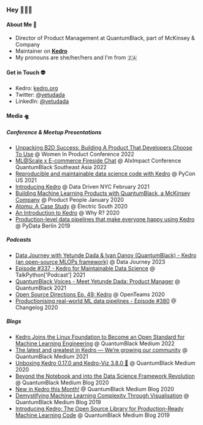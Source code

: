 ### Hey 👩🏾‍🚀

#### About Me 🚀

- Director of Product Management at QuantumBlack, part of McKinsey & Company
- Maintainer on [**Kedro**](https://kedro.org/)
- My pronouns are she/her/hers and I'm from 🇿🇦

#### Get in Touch 👽
- Kedro: [kedro.org](https://kedro.org/)
- Twitter: [@yetudada](https://twitter.com/yetudada)
- LinkedIn: [@yetudada](https://www.linkedin.com/in/yetudada/)

#### Media 🛸
##### Conference & Meetup Presentations
  - [Unpacking B2D Success: Building A Product That Developers Choose To Use](https://www.youtube.com/watch?v=oiCHf2X1GyY) @ Women In Product Conference 2022
  - [ML@Scale x E-commerce Fireside Chat](https://youtu.be/u__S3m9uaGI) @ AIxImpact Conference QuantumBlack Southeast Asia 2022
  - [Reproducible and maintainable data science code with Kedro](https://youtu.be/JLTYNPoK7nw) @ PyCon US 2021
  - [Introducing Kedro](https://youtu.be/x1Z5YHFn71E) @ Data Driven NYC February 2021
  - [Building Machine Learning Products with QuantumBlack, a McKinsey Company](https://youtu.be/1QtDj-9fUu0) @ Product People January 2020
  - [Atomu: A Case Study](https://youtu.be/FwsaPd95UwU) @ Electric South 2020
  - [An Introduction to Kedro](https://www.youtube.com/watch?v=BksxHxc1WtU&ab_channel=WhyR%3FFoundation) @ Why R? 2020
  - [Production-level data pipelines that make everyone happy using Kedro](https://youtu.be/OFObles2CJs) @ PyData Berlin 2019
  
##### Podcasts
  - [Data Journey with Yetunde Dada & Ivan Danov (QuantumBlack) - Kedro (an open-source MLOPs framework)](https://urldefense.com/v3/__https://open.spotify.com/episode/2fVKWEI5JG64cGesvjBcxy?si=0d71cb6abeec4cac__;!!EIXh2HjOrYMV!acIdIZnFl4-1GoG8JWUOY3Hsspy-G7BZqKE2ZmooyBbKhnZd8tKeidCft8LQp8R-YS0pyrrxYPX-8hNq_yN_vkk$) @ Data Journey 2023
  - [Episode #337 - Kedro for Maintainable Data Science](https://talkpython.fm/episodes/show/337/kedro-for-maintainable-data-science) @ TalkPython['Podcast'] 2021
  - [QuantumBlack Voices - Meet Yetunde Dada: Product Manage‪r‬](https://podcasts.apple.com/us/podcast/quantumblack-voices/id1554555998?at=11lo6V) @ QuantumBlack 2021
  - [Open Source Directions Ep. 49: Kedro](https://www.youtube.com/watch?v=USiedaclFzk&ab_channel=OpenTeams) @ OpenTeams 2020
  - [Productionising real-world ML data pipelines - Episode #380](https://changelog.com/podcast/380) @ Changelog 2020
  
##### Blogs
  - [Kedro Joins the Linux Foundation to Become an Open Standard for Machine Learning Engineering](https://medium.com/quantumblack/kedro-joins-the-linux-foundation-to-become-an-open-standard-for-machine-learning-engineering-b0061152ff73) @ QuantumBlack Medium 2022
  - [The latest and greatest in Kedro — We’re growing our community](https://medium.com/quantumblack/the-latest-and-greatest-in-kedro-were-growing-our-community-c868825b0cb4) @ QuantumBlack Medium 2021
  - [Unboxing Kedro 0.17.0 and Kedro-Viz 3.8.0 🎁](https://medium.com/quantumblack/unboxing-kedro-0-17-0-and-kedro-viz-3-8-0-dfdbdb024289) @ QuantumBlack Medium 2020
  - [Beyond the Notebook and into the Data Science Framework Revolution](https://medium.com/quantumblack/beyond-the-notebook-and-into-the-data-science-framework-revolution-a7fd364ab9c4) @ QuantumBlack Medium Blog 2020
  - [New in Kedro this Month!](https://medium.com/quantumblack/new-in-kedro-this-month-991a1fb50cb4) @ QuantumBlack Medium Blog 2020
  - [Demystifying Machine Learning Complexity Through Visualisation](https://medium.com/quantumblack/demystifying-machine-learning-complexity-through-visualisation-11a9d73db3c5) @ QuantumBlack Medium Blog 2019
  - [Introducing Kedro: The Open Source Library for Production-Ready Machine Learning Code](https://medium.com/quantumblack/introducing-kedro-the-open-source-library-for-production-ready-machine-learning-code-d1c6d26ce2cf) @ QuantumBlack Medium Blog 2019
